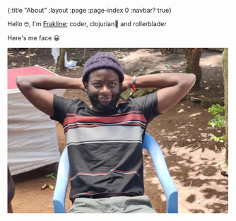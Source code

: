 {:title "About"
 :layout :page
 :page-index 0
 :navbar? true}

 Hello &#129299;, I'm [Frakline](https://github.com/FrankApiyo); coder, clojurian&#129304;  and rollerblader

Here's me face &#128512;

![alt text](/img/meface.png "Title")

<!-- TODO - Add image here -->
